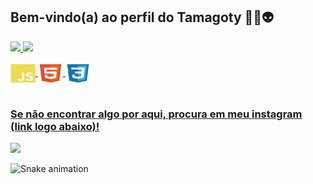 ## Bem-vindo(a) ao perfil do Tamagoty 🖖🏼👽

 <div>
   <a href="https://github.com/Tamagoty">
   <img height="180em" src="https://github-readme-stats.vercel.app/api?username=Tamagoty&show_icons=true&theme=tokyonight&include_all_commits=true&count_private=true"/>
   <img height="180em" src="https://github-readme-stats.vercel.app/api/top-langs/?username=Tamagoty&layout=compact&langs_count=6&theme=tokyonight"/>

</div>
<div style="display: inline_block"><br>
  <img align="center" alt="Js" height="30" width="40" src="https://raw.githubusercontent.com/devicons/devicon/master/icons/javascript/javascript-plain.svg">
  <img align="center" alt="HTML" height="30" width="40" src="https://raw.githubusercontent.com/devicons/devicon/master/icons/html5/html5-original.svg">
  <img align="center" alt="CSS" height="30" width="40" src="https://raw.githubusercontent.com/devicons/devicon/master/icons/css3/css3-original.svg">
</div>
 
 <br>
 
  ### Se não encontrar algo por aqui, procura em meu instagram (link logo abaixo)!
 
<div> 
  <a href="https://instagram.com/tamagoty" target="_blank"><img src="https://img.shields.io/badge/-Instagram-%23E4405F?style=for-the-badge&logo=instagram&logoColor=white" target="_blank"></a>
   
  ![Snake animation](https://github.com/Tamagoty/Tamagoty/blob/output/github-contribution-grid-snake.svg)

</div>
